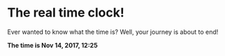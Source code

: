 # The real time clock!

Ever wanted to know what the time is? Well, your journey is about to end!

**The time is Nov 14, 2017, 12:25**